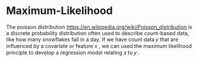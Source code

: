 # Maximum-Likelihood
The poisson distribution https://en.wikipedia.org/wiki/Poisson_distribution is a discrete probability distribution often used to describe count-based data, like how many snowflakes fall in a day.  If we have count data  𝑦  that are influenced by a covariate or feature  𝑥 , we can used the maximum likelihood principle to develop a regression model relating  𝑥  to  𝑦 .
